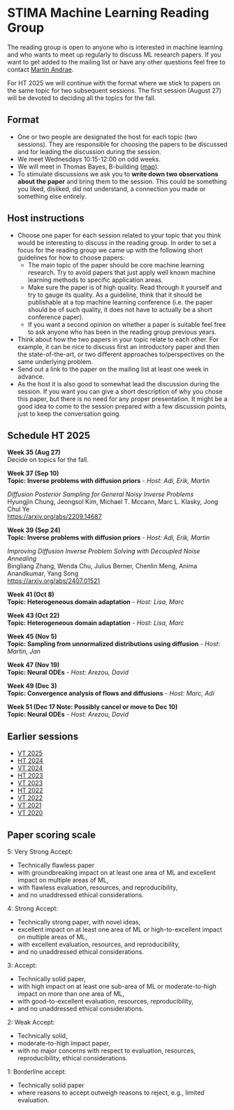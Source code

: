 # STIMA Machine Learning Reading Group
The reading group is open to anyone who is interested in machine learning and who wants to meet up regularly to discuss ML research papers.
If you want to get added to the mailing list or have any other questions feel free to contact [Martin Andrae](https://liu.se/en/employee/maran77).

For HT 2025 we will continue with the format where we stick to papers on the same topic for two subsequent sessions. The first session (August 27) will be devoted to deciding all the topics for the fall.

## Format
* One or two people are designated the host for each topic (two sessions). They are responsible for choosing the papers to be discussed and for leading the discussion during the session.
* We meet Wednesdays 10:15-12:00 on odd weeks.
* We will meet in Thomas Bayes, B-building ([map](https://www.ida.liu.se/department/location/search.en.shtml?keyword=thomas+bayes)).
* To stimulate discussions we ask you to **write down two observations about the paper** and bring them to the session. This could be something you liked, disliked, did not understand, a connection you made or something else entirely.

## Host instructions
* Choose one paper for each session related to your topic that you think would be interesting to discuss in the reading group. In order to set a focus for the reading group we came up with the following short guidelines for how to choose papers:
  * The main topic of the paper should be core machine learning research. Try to avoid papers that just apply well known machine learning methods to specific application areas.
  * Make sure the paper is of high quality. Read through it yourself and try to gauge its quality. As a guideline, think that it should be publishable at a top machine learning conference (i.e. the paper should be of such quality, it does not have to actually be a short conference paper).
  * If you want a second opinion on whether a paper is suitable feel free to ask anyone who has been in the reading group previous years.
* Think about how the two papers in your topic relate to each other. For example, it can be nice to discuss first an introductory paper and then the state-of-the-art, or two different approaches to/perspectives on the same underlying problem.
* Send out a link to the paper on the mailing list at least one week in advance.
* As the host it is also good to somewhat lead the discussion during the session. If you want you can give a short description of why you chose this paper, but there is no need for any proper presentation. It might be a good idea to come to the session prepared with a few discussion points, just to keep the conversation going.

## Schedule HT 2025

__Week 35 (Aug 27)__ 
<br>
Decide on topics for the fall.

__Week 37 (Sep 10)__
<br>
__Topic: Inverse problems with diffusion priors__
_- Host: Adi, Erik, Martin_ 

*Diffusion Posterior Sampling for General Noisy Inverse Problems*
<br>
Hyungjin Chung, Jeongsol Kim, Michael T. Mccann, Marc L. Klasky, Jong Chul Ye
<br>
https://arxiv.org/abs/2209.14687

__Week 39 (Sep 24)__
<br>
__Topic: Inverse problems with diffusion priors__
_- Host: Adi, Erik, Martin_ 

*Improving Diffusion Inverse Problem Solving with Decoupled Noise Annealing*
<br>
Bingliang Zhang, Wenda Chu, Julius Berner, Chenlin Meng, Anima Anandkumar, Yang Song
<br>
https://arxiv.org/abs/2407.01521

__Week 41 (Oct 8)__
<br>
__Topic: Heterogeneous domain adaptation__
_- Host: Lisa, Marc_ 

__Week 43 (Oct 22)__
<br>
__Topic: Heterogeneous domain adaptation__
_- Host: Lisa, Marc_ 

__Week 45 (Nov 5)__
<br>
__Topic: Sampling from unnormalized distributions using diffusion__
_- Host: Martin, Jan_ 

__Week 47 (Nov 19)__
<br>
__Topic: Neural ODEs__
_- Host: Arezou, David_ 

__Week 49 (Dec 3)__
<br>
__Topic: Convergence analysis of flows and diffusions__
_- Host: Marc, Adi_ 

__Week 51 (Dec 17 Note: Possibly cancel or move to Dec 10)__
<br>
__Topic: Neural ODEs__
_- Host: Arezou, David_ 


## Earlier sessions

* [VT 2025](archive/2025vt.md)
* [HT 2024](archive/2024ht.md)
* [VT 2024](archive/2024vt.md)
* [HT 2023](archive/2023ht.md)
* [VT 2023](archive/2023vt.md)
* [HT 2022](archive/2022ht.md)
* [VT 2022](archive/2022vt.md)
* [VT 2021](archive/2021vt.md)
* [VT 2020](archive/2020vt.md)

## Paper scoring scale

5: Very Strong Accept:

* Technically flawless paper
* with groundbreaking impact on at least one area of ML and excellent impact on multiple areas of ML,
* with flawless evaluation, resources, and reproducibility,
* and no unaddressed ethical considerations.

4: Strong Accept:

* Technically strong paper, with novel ideas,
* excellent impact on at least one area of ML or high-to-excellent impact on multiple areas of ML,
* with excellent evaluation, resources, and reproducibility,
* and no unaddressed ethical considerations.

3: Accept:

* Technically solid paper,
* with high impact on at least one sub-area of ML or moderate-to-high impact on more than one area of ML,
* with good-to-excellent evaluation, resources, reproducibility,
* and no unaddressed ethical considerations.

2: Weak Accept:

* Technically solid,
* moderate-to-high impact paper,
* with no major concerns with respect to evaluation, resources, reproducibility, ethical considerations.

1: Borderline accept:

* Technically solid paper
* where reasons to accept outweigh reasons to reject, e.g., limited evaluation.
